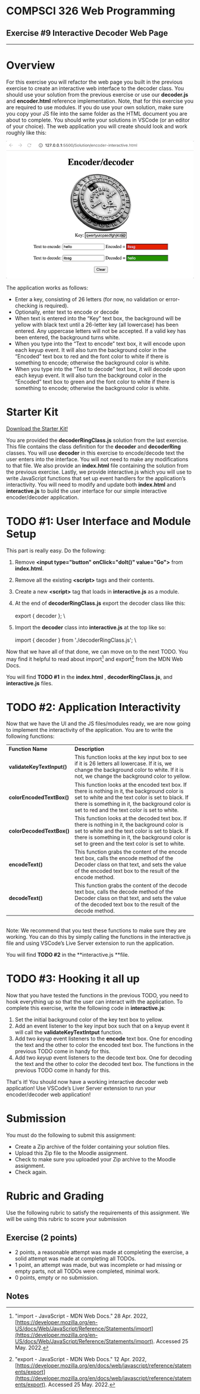 # COMPSCI 326 Web Programming


## Exercise #9 Interactive Decoder Web Page


---


# Overview

For this exercise you will refactor the web page you built in the previous exercise to create an interactive web interface to the decoder class. You should use your solution from the previous exercise or use our **decoder.js** and **encoder.html** reference implementation. Note, that for this exercise you are required to use modules. If you do use your own solution, make sure you copy your JS file into the same folder as the HTML document you are about to complete. You should write your solutions in VSCode (or an editor of your choice). The web application you will create should look and work roughly like this:



![](exercise9.gif)


The application works as follows:



* Enter a key, consisting of 26 letters (for now, no validation or error-checking is required).
* Optionally, enter text to encode or decode
* When text is entered into the “Key” text box, the background will be yellow with black text until a 26-letter key (all lowercase) has been entered. Any uppercase letters will not be accepted. If a valid key has been entered, the background turns white.
* When you type into the “Text to encode” text box, it will encode upon each keyup event. It will also turn the background color in the “Encoded” text box to red and the font color to white if there is something to encode; otherwise the background color is white.
* When you type into the “Text to decode” text box, it will decode upon each keyup event. It will also turn the background color in the “Encoded” text box to green and the font color to white if there is something to encode; otherwise the background color is white.


# Starter Kit

[Download the Starter Kit!](https://drive.google.com/drive/folders/1KA7pEb3-H0jw4e_wMSahtzUAlAAftvbm?usp=sharing)

You are provided the **decoderRingClass.js** solution from the last exercise. This file contains the class definition for the **decoder** and **decoderRing** classes. You will use **decoder** in this exercise to encode/decode text the user enters into the interface. You will not need to make any modifications to that file. We also provide an **index.html** file containing the solution from the previous exercise. Lastly, we provide interactive.js which you will use to write JavaScript functions that set up event handlers for the application’s interactivity. You will need to modify and update both **index.html** and **interactive.js** to build the user interface for our simple interactive encoder/decoder application.


# TODO #1: User Interface and Module Setup

This part is really easy. Do the following:



1. Remove **&lt;input type="button" onClick="doIt()" value="Go">** from **index.html**.
2. Remove all the existing **&lt;script>** tags and their contents.
3. Create a new **&lt;script>** tag that loads in **interactive.js** as a module.
4. At the end of **decoderRingClass.js** export the decoder class like this: \
 \
export { decoder }; \

5. Import the **decoder** class into **interactive.js** at the top like so: \
 \
import { decoder } from './decoderRingClass.js'; \


Now that we have all of that done, we can move on to the next TODO. You may find it helpful to read about import[^1] and export[^2] from the MDN Web Docs.

You will find **TODO #1** in the **index.html** , **decoderRingClass.js**, and **interactive.js** files.


# TODO #2: Application Interactivity

Now that we have the UI and the JS files/modules ready, we are now going to implement the interactivity of the application. You are to write the following functions:


<table>
  <tr>
   <td><strong>Function Name</strong>
   </td>
   <td><strong>Description</strong>
   </td>
  </tr>
  <tr>
   <td><strong>validateKeyTextInput()</strong>
   </td>
   <td>This function looks at the key input box to see if it is 26 letters all lowercase. If it is, we change the background color to white. If it is not, we change the background color to yellow.
   </td>
  </tr>
  <tr>
   <td><strong>colorEncodedTextBox()</strong>
   </td>
   <td>This function looks at the encoded text box. If there is nothing in it, the background color is set to white and the text color is set to black. If there is something in it, the background color is set to red and the text color is set to white.
   </td>
  </tr>
  <tr>
   <td><strong>colorDecodedTextBox()</strong>
   </td>
   <td>This function looks at the decoded text box. If there is nothing in it, the background color is set to white and the text color is set to black. If there is something in it, the background color is set to green and the text color is set to white.
   </td>
  </tr>
  <tr>
   <td><strong>encodeText()</strong>
   </td>
   <td>This function grabs the content of the encode text box, calls the encode method of the Decoder class on that text, and sets the value of the encoded text box to the result of the encode method.
   </td>
  </tr>
  <tr>
   <td><strong>decodeText()</strong>
   </td>
   <td>This function grabs the content of the decode text box, calls the decode method of the Decoder class on that text, and sets the value of the decoded text box to the result of the decode method.
   </td>
  </tr>
</table>


 \
Note: We recommend that you test these functions to make sure they are working. You can do this by simply calling the functions in the interactive.js file and using VSCode’s Live Server extension to run the application.

You will find **TODO #2** in the **interactive.js **file.


# TODO #3: Hooking it all up

Now that you have tested the functions in the previous TODO, you need to hook everything up so that the user can interact with the application. To complete this exercise, write the following code in **interactive.js**:



1. Set the initial background color of the key text box to yellow.
2. Add an event listener to the key input box such that on a keyup event it will call the **validateKeyTextIntput** function.
3. Add two _keyup_ event listeners to the **encode** text box. One for encoding the text and the other to color the encoded text box. The functions in the previous TODO come in handy for this.
4. Add two _keyup_ event listeners to the decode text box. One for decoding the text and the other to color the decoded text box. The functions in the previous TODO come in handy for this.

That's it! You should now have a working interactive decoder web application! Use VSCode’s Liver Server extension to run your encoder/decoder web application!


# Submission

You must do the following to submit this assignment:



* Create a Zip archive of the folder containing your solution files.
* Upload this Zip file to the Moodle assignment.
* Check to make sure you uploaded your Zip archive to the Moodle assignment.
* Check again.


# Rubric and Grading

Use the following rubric to satisfy the requirements of this assignment. We will be using this rubric to score your submission


## Exercise (2 points)



* 2 points, a reasonable attempt was made at completing the exercise, a solid attempt was made at completing all TODOs.
* 1 point, an attempt was made, but was incomplete or had missing or empty parts, not all TODOs were completed, minimal work.
* 0 points, empty or no submission.

<!-- Footnotes themselves at the bottom. -->
## Notes

[^1]:
     "import - JavaScript - MDN Web Docs." 28 Apr. 2022, [https://developer.mozilla.org/en-US/docs/Web/JavaScript/Reference/Statements/import](https://developer.mozilla.org/en-US/docs/Web/JavaScript/Reference/Statements/import). Accessed 25 May. 2022.

[^2]:
     "export - JavaScript - MDN Web Docs." 12 Apr. 2022, [https://developer.mozilla.org/en/docs/web/javascript/reference/statements/export](https://developer.mozilla.org/en/docs/web/javascript/reference/statements/export). Accessed 25 May. 2022.
